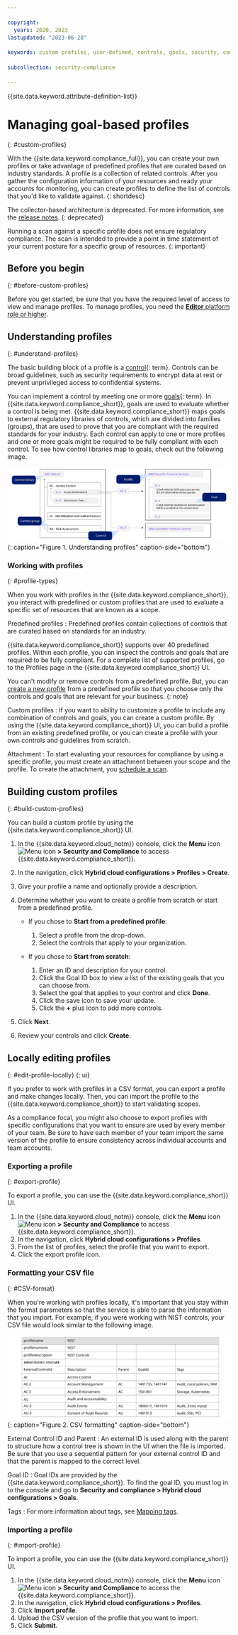 ```yaml
---

copyright:
  years: 2020, 2023
lastupdated: "2023-06-28"

keywords: custom profiles, user-defined, controls, goals, security, compliance

subcollection: security-compliance

---
```


{{site.data.keyword.attribute-definition-list}}


# Managing goal-based profiles
{: #custom-profiles}

With the {{site.data.keyword.compliance_full}}, you can create your own profiles or take advantage of predefined profiles that are curated based on industry standards. A profile is a collection of related controls. After you gather the configuration information of your resources and ready your accounts for monitoring, you can create profiles to define the list of controls that you'd like to validate against.
{: shortdesc}


The collector-based architecture is deprecated. For more information, see the [release notes](/docs/security-compliance?topic=security-compliance-release-notes).
{: deprecated}


Running a scan against a specific profile does not ensure regulatory compliance. The scan is intended to provide a point in time statement of your current posture for a specific group of resources.
{: important}

## Before you begin
{: #before-custom-profiles}

Before you get started, be sure that you have the required level of access to view and manage profiles. To manage profiles, you need the [**Editor** platform role or higher](/docs/security-compliance?topic=security-compliance-access-management).

## Understanding profiles
{: #understand-profiles}

The basic building block of a profile is a [control](#x2018434){: term}. Controls can be broad guidelines, such as security requirements to encrypt data at rest or prevent unprivileged access to confidential systems.

You can implement a control by meeting one or more [goals](#x2117978){: term}. In {{site.data.keyword.compliance_short}}, goals are used to evaluate whether a control is being met. {{site.data.keyword.compliance_short}} maps goals to external regulatory libraries of controls, which are divided into families (groups), that are used to prove that you are compliant with the required standards for your industry. Each control can apply to one or more profiles and one or more goals might be required to be fully compliant with each control. To see how control libraries map to goals, check out the following image.

![Profile layout shown in diagram format. The information that is shown in the image is described in the surrounding text.](images/profiles.svg){: caption="Figure 1. Understanding profiles" caption-side="bottom"}



### Working with profiles
{: #profile-types}

When you work with profiles in the {{site.data.keyword.compliance_short}}, you interact with predefined or custom profiles that are used to evaluate a specific set of resources that are known as a scope.

Predefined profiles
:   Predefined profiles contain collections of controls that are curated based on standards for an industry. 

   {{site.data.keyword.compliance_short}} supports over 40 predefined profiles. Within each profile, you can inspect the controls and goals that are required to be fully compliant. For a complete list of supported profiles, go to the Profiles page in the {{site.data.keyword.compliance_short}} UI.

   You can't modify or remove controls from a predefined profile. But, you can [create a new profile](/docs/security-compliance?topic=security-compliance-custom-profiles) from a predefined profile so that you choose only the controls and goals that are relevant for your business.
   {: note}

Custom profiles
:   If you want to ability to customize a profile to include any combination of controls and goals, you can create a custom profile. By using the {{site.data.keyword.compliance_short}} UI, you can build a profile from an existing predefined profile, or you can create a profile with your own controls and guidelines from scratch.

Attachment
:   To start evaluating your resources for compliance by using a specific profile, you must create an attachment between your scope and the profile. To create the attachment, you [schedule a scan](/docs/security-compliance?topic=security-compliance-schedule-scan). 





## Building custom profiles
{: #build-custom-profiles}

You can build a custom profile by using the {{site.data.keyword.compliance_short}} UI.

1. In the {{site.data.keyword.cloud_notm}} console, click the **Menu** icon ![Menu icon](../icons/icon_hamburger.svg) **> Security and Compliance** to access {{site.data.keyword.compliance_short}}.
2. In the navigation, click **Hybrid cloud configurations > Profiles > Create**.
3. Give your profile a name and optionally provide a description.
4. Determine whether you want to create a profile from scratch or start from a predefined profile.

	* If you chose to **Start from a predefined profile**:

		1. Select a profile from the drop-down.
		2. Select the controls that apply to your organization.

	* If you chose to **Start from scratch**:

		1. Enter an ID and description for your control.
		2. Click the Goal ID box to view a list of the existing goals that you can choose from.
		3. Select the goal that applies to your control and click **Done**.
		4. Click the save icon to save your update.
		4. Click the **+** plus icon to add more controls.

5. Click **Next**.
6. Review your controls and click **Create**.

## Locally editing profiles
{: #edit-profile-locally}
{: ui}

If you prefer to work with profiles in a CSV format, you can export a profile and make changes locally. Then, you can import the profile to the {{site.data.keyword.compliance_short}} to start validating scopes.

As a compliance focal, you might also choose to export profiles with specific configurations that you want to ensure are used by every member of your team. Be sure to have each member of your team import the same version of the profile to ensure consistency across individual accounts and team accounts.

### Exporting a profile
{: #export-profile}

To export a profile, you can use the {{site.data.keyword.compliance_short}} UI.

1. In the {{site.data.keyword.cloud_notm}} console, click the **Menu** icon ![Menu icon](../icons/icon_hamburger.svg) **> Security and Compliance** to access {{site.data.keyword.compliance_short}}.
2. In the navigation, click **Hybrid cloud configurations > Profiles**. 
3. From the list of profiles, select the profile that you want to export.
4. Click the export profile icon.

### Formatting your CSV file
{: #CSV-format}

When you're working with profiles locally, it's important that you stay within the format parameters so that the service is able to parse the information that you import. For example, if you were working with NIST controls, your CSV file would look similar to the following image.

![This image shows an example of how your CSV file might be formatted when you work with profiles locally. The information in the image is explained in further detail in the surrounding text.](images/csv-nist.svg){: caption="Figure 2. CSV formatting" caption-side="bottom"}

External Control ID and Parent
:   An external ID is used along with the parent to structure how a control tree is shown in the UI when the file is imported. Be sure that you use a sequential pattern for your external control ID and that the parent is mapped to the correct level.

Goal ID
:   Goal IDs are provided by the {{site.data.keyword.compliance_short}}. To find the goal ID, you must log in to the console and go to **Security and compliance > Hybrid cloud configurations > Goals**.

Tags
:   For more information about tags, see [Mapping tags](/docs/security-compliance?topic=security-compliance-custom-goals#tags).


### Importing a profile
{: #import-profile}

To import a profile, you can use the {{site.data.keyword.compliance_short}} UI.

1. In the {{site.data.keyword.cloud_notm}} console, click the **Menu** icon ![Menu icon](../../icons/icon_hamburger.svg) **> Security and Compliance** to access the {{site.data.keyword.compliance_short}}.
2. In the navigation, click **Hybrid cloud configurations > Profiles**. 
3. Click **Import profile**.
4. Upload the CSV version of the profile that you want to import.
5. Click **Submit**.

